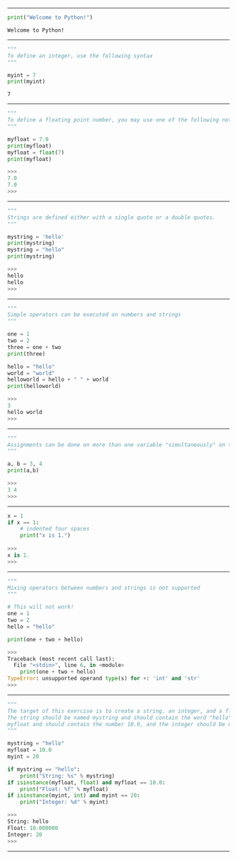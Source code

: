 
--------------------------------------------

```python
print("Welcome to Python!")
```
```
Welcome to Python!
```

--------------------------------------------

```python
"""
To define an integer, use the following syntax
"""

myint = 7
print(myint)
```

```
7
```

--------------------------------------------

```python
"""
To define a floating point number, you may use one of the following notations
"""

myfloat = 7.0
print(myfloat)
myfloat = float(7)
print(myfloat)

>>>
7.0
7.0
>>>
```

--------------------------------------------

```python
"""
Strings are defined either with a single quote or a double quotes.
"""

mystring = 'hello'
print(mystring)
mystring = "hello"
print(mystring)

>>>
hello
hello
>>>
```

--------------------------------------------

```python
"""
Simple operators can be executed on numbers and strings
"""

one = 1
two = 2
three = one + two
print(three)

hello = "hello"
world = "world"
helloworld = hello + " " + world
print(helloworld)

>>>
3
hello world
>>>
```

--------------------------------------------

```python
"""
Assignments can be done on more than one variable "simultaneously" on the same line like this
"""

a, b = 3, 4
print(a,b)

>>>
3 4
>>>
```

--------------------------------------------

```python
x = 1
if x == 1:
    # indented four spaces
    print("x is 1.")
    
>>>
x is 1.
>>>
```

--------------------------------------------

```python
"""
Mixing operators between numbers and strings is not supported
"""

# This will not work!
one = 1
two = 2
hello = "hello"

print(one + two + hello)

>>>
Traceback (most recent call last):
  File "<stdin>", line 6, in <module>
    print(one + two + hello)
TypeError: unsupported operand type(s) for +: 'int' and 'str'
>>>
```

--------------------------------------------

```python
"""
The target of this exercise is to create a string, an integer, and a floating point number. 
The string should be named mystring and should contain the word "hello". The floating point number should be named 
myfloat and should contain the number 10.0, and the integer should be named myint and should contain the number 20.
"""

mystring = "hello"
myfloat = 10.0
myint = 20

if mystring == "hello":
    print("String: %s" % mystring)
if isinstance(myfloat, float) and myfloat == 10.0:
    print("Float: %f" % myfloat)
if isinstance(myint, int) and myint == 20:
    print("Integer: %d" % myint)

>>>
String: hello
Float: 10.000000
Integer: 20
>>>
```
--------------------------------------------

